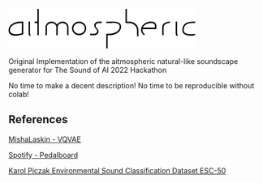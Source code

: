 ![image](https://github.com/leonardoboulitreau/aitmospheric/blob/main/title.png)

Original Implementation of the aitmospheric natural-like soundscape generator for The Sound of AI 2022 Hackathon

No time to make a decent description! No time to be reproducible without colab!

## References
[MishaLaskin - VQVAE](https://github.com/MishaLaskin/vqvae)

[Spotify - Pedalboard](https://github.com/spotify/pedalboard)

[Karol Piczak Environmental Sound Classification Dataset ESC-50](https://github.com/karolpiczak/ESC-50)
